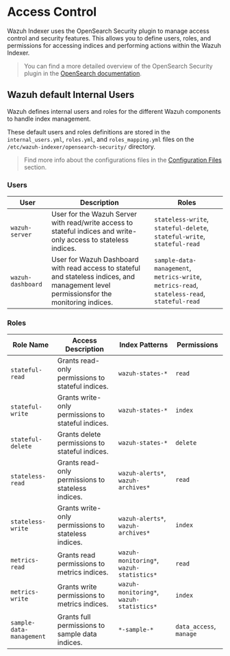 # Access Control

Wazuh Indexer uses the OpenSearch Security plugin to manage access control and security features. This allows you to define users, roles, and permissions for accessing indices and performing actions within the Wazuh Indexer.

> You can find a more detailed overview of the OpenSearch Security plugin in the [OpenSearch documentation](https://docs.opensearch.org/docs/latest/security/access-control/index/).

## Wazuh default Internal Users

Wazuh defines internal users and roles for the different Wazuh components to handle index management.

These default users and roles definitions are stored in the `internal_users.yml`, `roles.yml`, and `roles_mapping.yml` files on the `/etc/wazuh-indexer/opensearch-security/` directory.
> Find more info about the configurations files in the [Configuration Files](/ref/configuration/configuration-files.md) section.

### Users

| User              | Description                                                                                                                              | Roles                                                                                        |
| ----------------- | ---------------------------------------------------------------------------------------------------------------------------------------- | -------------------------------------------------------------------------------------------- |
| `wazuh-server`    | User for the Wazuh Server with read/write access to stateful indices and write-only access to stateless indices.                         | `stateless-write`, `stateful-delete`, `stateful-write`, `stateful-read`                      |
| `wazuh-dashboard` | User for Wazuh Dashboard with read access to stateful and stateless indices, and management level permissionsfor the monitoring indices. | `sample-data-management`, `metrics-write`, `metrics-read`, `stateless-read`, `stateful-read` |

### Roles

| Role Name                | Access Description                                  | Index Patterns                           | Permissions             |
| ------------------------ | --------------------------------------------------- | ---------------------------------------- | ----------------------- |
| `stateful-read`          | Grants read-only permissions to stateful indices.   | `wazuh-states-*`                         | `read`                  |
| `stateful-write`         | Grants write-only permissions to stateful indices.  | `wazuh-states-*`                         | `index`                 |
| `stateful-delete`        | Grants delete permissions to stateful indices.      | `wazuh-states-*`                         | `delete`                |
| `stateless-read`         | Grants read-only permissions to stateless indices.  | `wazuh-alerts*`, `wazuh-archives*`       | `read`                  |
| `stateless-write`        | Grants write-only permissions to stateless indices. | `wazuh-alerts*`, `wazuh-archives*`       | `index`                 |
| `metrics-read`           | Grants read permissions to metrics indices.         | `wazuh-monitoring*`, `wazuh-statistics*` | `read`                  |
| `metrics-write`          | Grants write permissions to metrics indices.        | `wazuh-monitoring*`, `wazuh-statistics*` | `index`                 |
| `sample-data-management` | Grants full permissions to sample data indices.     | `*-sample-*`                             | `data_access`, `manage` |
